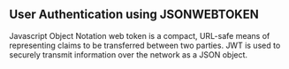 ## User Authentication using JSONWEBTOKEN 
 Javascript Object Notation web token is a compact, URL-safe means of representing claims to be transferred between two parties. 
 JWT is used to securely transmit information over the network as a JSON object. 
